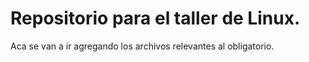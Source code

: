 # Repositorio para el taller de Linux.
Aca se van a ir agregando los archivos relevantes al obligatorio.
